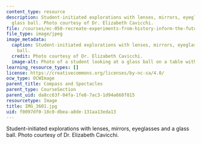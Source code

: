 ```yaml
---
content_type: resource
description: Student-initiated explorations with lenses, mirrors, eyeglasses and a
  glass ball. Photo courtesy of Dr. Elizabeth Cavicchi.
file: /courses/ec-050-recreate-experiments-from-history-inform-the-future-from-the-past-galileo-january-iap-2010/f0097df018c0dbeaa8de131aa13eda13_IMG_3601.jpg
file_type: image/jpeg
image_metadata:
  caption: Student-initiated explorations with lenses, mirrors, eyeglasses and a glass
    ball.
  credit: Photo courtesy of Dr. Elizabeth Cavicchi.
  image-alt: Photo of a student looking at a glass ball on a table with a round mirror.
learning_resource_types: []
license: https://creativecommons.org/licenses/by-nc-sa/4.0/
ocw_type: OCWImage
parent_title: Compass and Spectacles
parent_type: CourseSection
parent_uid: da8cc63f-04fa-1fe8-7ac3-1d94a668f815
resourcetype: Image
title: IMG_3601.jpg
uid: f0097df0-18c0-dbea-a8de-131aa13eda13
---
```

Student-initiated explorations with lenses, mirrors, eyeglasses and a glass ball. Photo courtesy of Dr. Elizabeth Cavicchi.